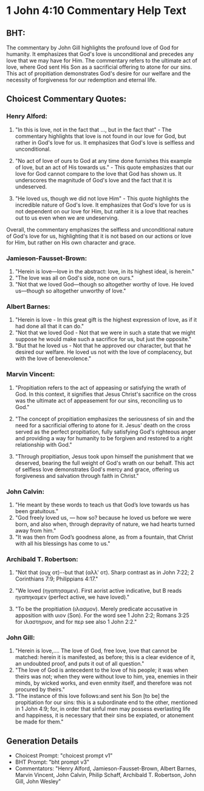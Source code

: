 # 1 John 4:10 Commentary Help Text

## BHT:
The commentary by John Gill highlights the profound love of God for humanity. It emphasizes that God's love is unconditional and precedes any love that we may have for Him. The commentary refers to the ultimate act of love, where God sent His Son as a sacrificial offering to atone for our sins. This act of propitiation demonstrates God's desire for our welfare and the necessity of forgiveness for our redemption and eternal life.

## Choicest Commentary Quotes:
### Henry Alford:
1. "In this is love, not in the fact that …, but in the fact that" - The commentary highlights that love is not found in our love for God, but rather in God's love for us. It emphasizes that God's love is selfless and unconditional.

2. "No act of love of ours to God at any time done furnishes this example of love, but an act of His towards us." - This quote emphasizes that our love for God cannot compare to the love that God has shown us. It underscores the magnitude of God's love and the fact that it is undeserved.

3. "He loved us, though we did not love Him" - This quote highlights the incredible nature of God's love. It emphasizes that God's love for us is not dependent on our love for Him, but rather it is a love that reaches out to us even when we are undeserving.

Overall, the commentary emphasizes the selfless and unconditional nature of God's love for us, highlighting that it is not based on our actions or love for Him, but rather on His own character and grace.

### Jamieson-Fausset-Brown:
1. "Herein is love—love in the abstract: love, in its highest ideal, is herein." 
2. "The love was all on God's side, none on ours." 
3. "Not that we loved God—though so altogether worthy of love. He loved us—though so altogether unworthy of love."

### Albert Barnes:
1. "Herein is love - In this great gift is the highest expression of love, as if it had done all that it can do."
2. "Not that we loved God - Not that we were in such a state that we might suppose he would make such a sacrifice for us, but just the opposite."
3. "But that he loved us - Not that he approved our character, but that he desired our welfare. He loved us not with the love of complacency, but with the love of benevolence."

### Marvin Vincent:
1. "Propitiation refers to the act of appeasing or satisfying the wrath of God. In this context, it signifies that Jesus Christ's sacrifice on the cross was the ultimate act of appeasement for our sins, reconciling us to God." 

2. "The concept of propitiation emphasizes the seriousness of sin and the need for a sacrificial offering to atone for it. Jesus' death on the cross served as the perfect propitiation, fully satisfying God's righteous anger and providing a way for humanity to be forgiven and restored to a right relationship with God."

3. "Through propitiation, Jesus took upon himself the punishment that we deserved, bearing the full weight of God's wrath on our behalf. This act of selfless love demonstrates God's mercy and grace, offering us forgiveness and salvation through faith in Christ."

### John Calvin:
1. "He meant by these words to teach us that God’s love towards us has been gratuitous."
2. "God freely loved us, — how so? because he loved us before we were born, and also when, through depravity of nature, we had hearts turned away from him."
3. "It was then from God’s goodness alone, as from a fountain, that Christ with all his blessings has come to us."

### Archibald T. Robertson:
1. "Not that (ουχ οτ)--but that (αλλ' οτ). Sharp contrast as in John 7:22; 2 Corinthians 7:9; Philippians 4:17."

2. "We loved (ηγαπησαμεν). First aorist active indicative, but B reads ηγαπηκαμεν (perfect active, we have loved)."

3. "To be the propitiation (ιλασμον). Merely predicate accusative in apposition with υιον (Son). For the word see 1 John 2:2; Romans 3:25 for ιλαστηριον, and for περ see also 1 John 2:2."

### John Gill:
1. "Herein is love,.... The love of God, free love, love that cannot be matched: herein it is manifested, as before; this is a clear evidence of it, an undoubted proof, and puts it out of all question."
2. "The love of God is antecedent to the love of his people; it was when theirs was not; when they were without love to him, yea, enemies in their minds, by wicked works, and even enmity itself, and therefore was not procured by theirs."
3. "The instance of this love follows:and sent his Son [to be] the propitiation for our sins: this is a subordinate end to the other, mentioned in 1 John 4:9; for, in order that sinful men may possess everlasting life and happiness, it is necessary that their sins be expiated, or atonement be made for them."


## Generation Details
- Choicest Prompt: "choicest prompt v1"
- BHT Prompt: "bht prompt v3"
- Commentators: "Henry Alford, Jamieson-Fausset-Brown, Albert Barnes, Marvin Vincent, John Calvin, Philip Schaff, Archibald T. Robertson, John Gill, John Wesley"
